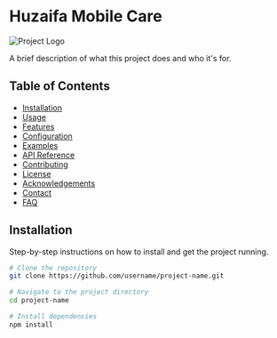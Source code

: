 # Huzaifa Mobile Care

![Project Logo](https://example.com/logo.png)

A brief description of what this project does and who it's for.

## Table of Contents

- [Installation](#installation)
- [Usage](#usage)
- [Features](#features)
- [Configuration](#configuration)
- [Examples](#examples)
- [API Reference](#api-reference)
- [Contributing](#contributing)
- [License](#license)
- [Acknowledgements](#acknowledgements)
- [Contact](#contact)
- [FAQ](#faq)

## Installation

Step-by-step instructions on how to install and get the project running.

```bash
# Clone the repository
git clone https://github.com/username/project-name.git

# Navigate to the project directory
cd project-name

# Install dependencies
npm install
